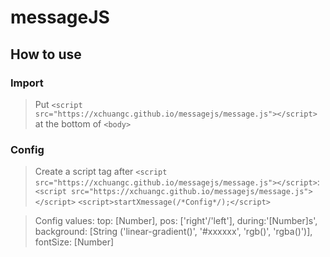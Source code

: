 # messageJS

## How to use

### Import

> Put `<script src="https://xchuangc.github.io/messagejs/message.js"></script>` at the bottom of `<body>`

### Config

> Create a script tag after `<script src="https://xchuangc.github.io/messagejs/message.js"></script>`:
> `<script src="https://xchuangc.github.io/messagejs/message.js"></script>`
> `<script>startXmessage(/*Config*/);</script>`


> Config values: top: [Number], pos: ['right'/'left'], during:'[Number]s', background: [String ('linear-gradient()', '#xxxxxx', 'rgb()', 'rgba()')], fontSize: [Number]
